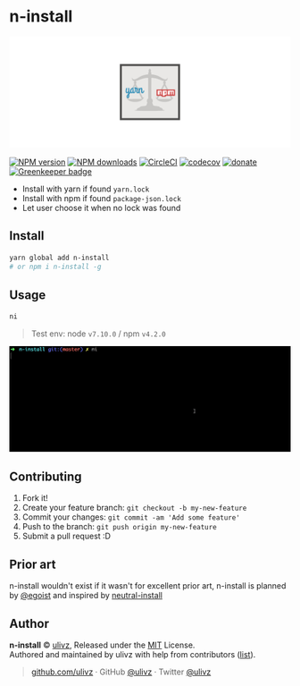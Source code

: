 # n-install

<p align="center">
  <img src="./static/poster.png" alt="preview" />
</p>


[![NPM version](https://img.shields.io/npm/v/n-install.svg?style=flat)](https://npmjs.com/package/n-install) [![NPM downloads](https://img.shields.io/npm/dm/n-install.svg?style=flat)](https://npmjs.com/package/n-install) [![CircleCI](https://circleci.com/gh/ulivz/n-install/tree/master.svg?style=shield)](https://circleci.com/gh/ulivz/n-install/tree/master)  [![codecov](https://codecov.io/gh/ulivz/n-install/branch/master/graph/badge.svg)](https://codecov.io/gh/ulivz/n-install)
 [![donate](https://img.shields.io/badge/$-donate-ff69b4.svg?maxAge=2592000&style=flat)](https://github.com/ulivz/donate) [![Greenkeeper badge](https://badges.greenkeeper.io/ulivz/n-install.svg)](https://greenkeeper.io/)

- Install with yarn if found `yarn.lock`
- Install with npm if found `package-json.lock`
- Let user choose it when no lock was found

## Install

```bash
yarn global add n-install
# or npm i n-install -g
```

## Usage

```bash
ni
```

> Test env: node `v7.10.0` / npm `v4.2.0`

<img src="./static/ni.gif" width="" height="" style=""/>

## Contributing

1. Fork it!
2. Create your feature branch: `git checkout -b my-new-feature`
3. Commit your changes: `git commit -am 'Add some feature'`
4. Push to the branch: `git push origin my-new-feature`
5. Submit a pull request :D

## Prior art
   
n-install wouldn't exist if it wasn't for excellent prior art, n-install is planned by [@egoist](https://github.com/egoist) and inspired by [neutral-install](https://github.com/zcong1993/neutral-install)

## Author

**n-install** © [ulivz](https://github.com/ulivz), Released under the [MIT](./LICENSE) License.<br>
Authored and maintained by ulivz with help from contributors ([list](https://github.com/ulivz/n-install/contributors)).

> [github.com/ulivz](https://github.com/ulivz) · GitHub [@ulivz](https://github.com/ulivz) · Twitter [@ulivz](https://twitter.com/ulivz)
